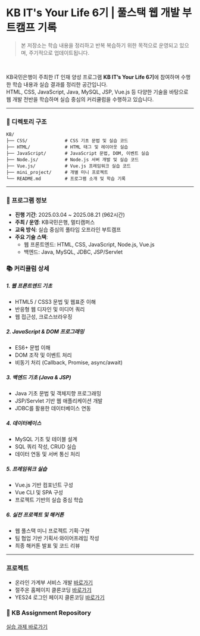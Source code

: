 # KB IT's Your Life 6기 | 풀스택 웹 개발 부트캠프 기록
> 본 저장소는 학습 내용을 정리하고 반복 복습하기 위한 목적으로 운영되고 있으며, 주기적으로 업데이트됩니다.

<br/>

KB국민은행이 주최한 IT 인재 양성 프로그램 **KB IT’s Your Life 6기**에 참여하며 수행한 학습 내용과 실습 결과를 정리한 공간입니다.  
HTML, CSS, JavaScript, Java, MySQL, JSP, Vue.js 등 다양한 기술을 바탕으로 웹 개발 전반을 학습하며 실습 중심의 커리큘럼을 수행하고 있습니다.

---
### 📁 디렉토리 구조

```plaintext
KB/
├── CSS/              # CSS 기초 문법 및 실습 코드
├── HTML/             # HTML 태그 및 레이아웃 실습
├── JavaScript/       # JavaScript 문법, DOM, 이벤트 실습
├── Node.js/          # Node.js 서버 개발 및 실습 코드
├── Vue.js/           # Vue.js 프레임워크 실습 코드
├── mini_project/     # 개별 미니 프로젝트
└── README.md         # 프로그램 소개 및 학습 기록
```

---

### 📅 프로그램 정보

- **진행 기간**: 2025.03.04 ~ 2025.08.21 (962시간)  
- **주최 / 운영**: KB국민은행, 멀티캠퍼스  
- **교육 방식**: 실습 중심의 풀타임 오프라인 부트캠프
- **주요 기술 스택**:  
  - 웹 프론트엔드: HTML, CSS, JavaScript, Node.js, Vue.js  
  - 백엔드: Java, MySQL, JDBC, JSP/Servlet   

### 📚 커리큘럼 상세
##### 1. 웹 프론트엔드 기초
- HTML5 / CSS3 문법 및 웹표준 이해
- 반응형 웹 디자인 및 미디어 쿼리
- 웹 접근성, 크로스브라우징

##### 2. JavaScript & DOM 프로그래밍
- ES6+ 문법 이해
- DOM 조작 및 이벤트 처리
- 비동기 처리 (Callback, Promise, async/await)

##### 3. 백엔드 기초 (Java & JSP)
- Java 기초 문법 및 객체지향 프로그래밍
- JSP/Servlet 기반 웹 애플리케이션 개발
- JDBC를 활용한 데이터베이스 연동

##### 4. 데이터베이스
- MySQL 기초 및 테이블 설계
- SQL 쿼리 작성, CRUD 실습
- 데이터 연동 및 서버 통신 처리

##### 5. 프레임워크 실습
- Vue.js 기반 컴포넌트 구성
- Vue CLI 및 SPA 구성
- 프로젝트 기반의 실습 중심 학습

##### 6. 실전 프로젝트 및 해커톤
- 웹 풀스택 미니 프로젝트 기획·구현
- 팀 협업 기반 기획서·와이어프레임 작성
- 최종 해커톤 발표 및 코드 리뷰

---

### 프로젝트
- 온라인 가계부 서비스 개발 [바로가기](https://github.com/SuccessInnovation/AccountBook.git)
- 절주온 홈페이지 클론코딩 [바로가기](https://github.com/SuccessInnovation/AlcoholStop.git)
- YES24 로그인 페이지 클론코딩 [바로가기](https://github.com/saeun-park/KB/tree/595b318bf49d1544c59d214e2f9309a311d37ae5/mini_project/YES24)

### 🔗 KB Assignment Repository
[실습 과제 바로가기](https://github.com/saeun-park/kb-assignment.git)











